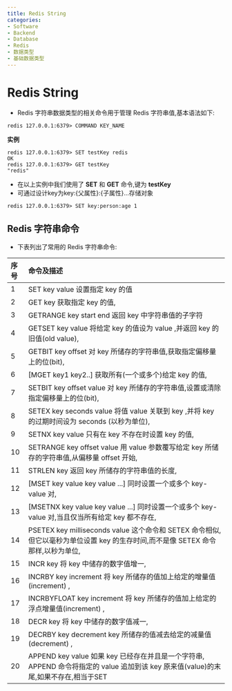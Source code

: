 ```yaml
---
title: Redis String
categories:
- Software
- Backend
- Database
- Redis
- 数据类型
- 基础数据类型
---
```

# Redis String

- Redis 字符串数据类型的相关命令用于管理 Redis 字符串值,基本语法如下:

```shell
redis 127.0.0.1:6379> COMMAND KEY_NAME
```

**实例**

```shell
redis 127.0.0.1:6379> SET testKey redis
OK
redis 127.0.0.1:6379> GET testKey
"redis"
```

- 在以上实例中我们使用了 **SET** 和 **GET** 命令,键为 **testKey**
- 可通过设计key为key:{父属性}:{子属性}...存储对象

```shell
redis 127.0.0.1:6379> SET key:person:age 1
```

## Redis 字符串命令

- 下表列出了常用的 Redis 字符串命令:

| 序号 | 命令及描述                                                   |
| :--- | :----------------------------------------------------------- |
| 1    | SET key value  设置指定 key 的值                             |
| 2    | GET key  获取指定 key 的值,                                  |
| 3    | GETRANGE key start end  返回 key 中字符串值的子字符          |
| 4    | GETSET key value 将给定 key 的值设为 value ,并返回 key 的旧值(old value), |
| 5    | GETBIT key offset 对 key 所储存的字符串值,获取指定偏移量上的位(bit), |
| 6    | [MGET key1 key2..\] 获取所有(一个或多个)给定 key 的值,       |
| 7    | SETBIT key offset value 对 key 所储存的字符串值,设置或清除指定偏移量上的位(bit), |
| 8    | SETEX key seconds value 将值 value 关联到 key ,并将 key 的过期时间设为 seconds (以秒为单位), |
| 9    | SETNX key value 只有在 key 不存在时设置 key 的值,            |
| 10   | SETRANGE key offset value 用 value 参数覆写给定 key 所储存的字符串值,从偏移量 offset 开始, |
| 11   | STRLEN key 返回 key 所储存的字符串值的长度,                  |
| 12   | [MSET key value key value ...\] 同时设置一个或多个 key-value 对, |
| 13   | [MSETNX key value key value ...\]  同时设置一个或多个 key-value 对,当且仅当所有给定 key 都不存在, |
| 14   | PSETEX key milliseconds value 这个命令和 SETEX 命令相似,但它以毫秒为单位设置 key 的生存时间,而不是像 SETEX 命令那样,以秒为单位, |
| 15   | INCR key 将 key 中储存的数字值增一,                          |
| 16   | INCRBY key increment 将 key 所储存的值加上给定的增量值(increment) , |
| 17   | INCRBYFLOAT key increment 将 key 所储存的值加上给定的浮点增量值(increment) , |
| 18   | DECR key 将 key 中储存的数字值减一,                          |
| 19   | DECRBY key decrement key 所储存的值减去给定的减量值(decrement) , |
| 20   | APPEND key value 如果 key 已经存在并且是一个字符串, APPEND 命令将指定的 value 追加到该 key 原来值(value)的末尾,如果不存在,相当于SET |